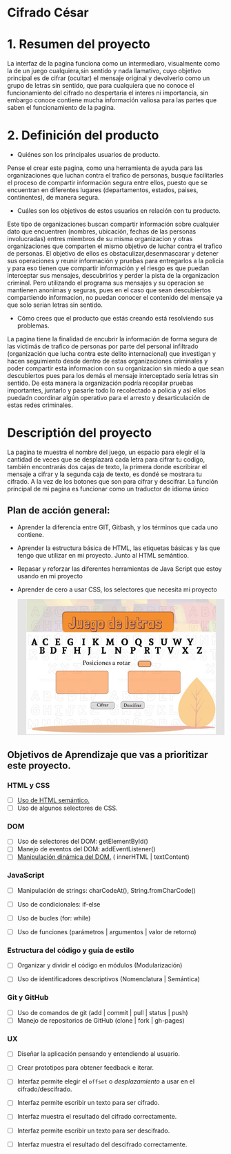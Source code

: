 # Cifrado César

# 1. Resumen del proyecto

La interfaz de la pagina funciona como un intermediaro, visualmente como la de un juego cualquiera,sin sentido y nada llamativo, cuyo objetivo principal es de cifrar (ocultar) el mensaje original y devolverlo como un grupo de  letras sin sentido, que para cualquiera que no conoce el funcionamiento del cifrado no despertaria el interes ni importancia, sin embargo conoce contiene mucha información valiosa para las partes que saben el funcionamiento de la pagina.

# 2. Definición del producto

* Quiénes son los principales usuarios de producto.<br>

Pense el crear este pagina,  como una herramienta de ayuda para las organizaciones que luchan contra el trafico de personas, busque facilitarles el proceso de compartir información segura entre ellos, puesto que se encuentran en diferentes lugares (departamentos, estados, paises, continentes), de manera segura.

* Cuáles son los objetivos de estos usuarios en relación con tu producto.<br>

Este tipo de organizaciones buscan compartir información sobre cualquier dato que encuentren (nombres, ubicación, fechas de las personas involucradas) entres miembros de su misma organizacion y otras organizaciones que comparten el mismo objetivo de luchar contra el trafico de personas. El objetivo de ellos es obstaculizar,desenmascarar y detener sus operaciones y reunir información y pruebas para entregarlos a la policia y para eso tienen que compartir información y el riesgo es que puedan interceptar sus mensajes, descubrirlos y perder la pista de la organizacion criminal. Pero utilizando el programa sus mensajes y su operacion se mantienen anonimas y seguras, pues en el caso que sean descubiertos compartiendo informacion, no puedan conocer el contenido del mensaje ya que solo serian letras sin sentido.


* Cómo crees que el producto que estás creando está resolviendo sus problemas.<br>

La pagina tiene la finalidad de encubrir la información de forma segura de las victimás de trafico de personas por parte del personal infiltrado (organización que lucha contra este delito internacional) que investigan y hacen seguimiento desde dentro de estas organizaciones criminales y poder compartir esta informacion con su organizacion sin miedo a que sean descubiertos pues para los demás el mensaje interceptado sería letras sin sentido. De esta manera la organización podría recopilar pruebas  importantes, juntarlo y pasarle todo lo recolectado a policia y así ellos puedadn coordinar algún operativo para el arresto y desarticulación de estas redes criminales.


# Descriptión del proyecto
La pagina te muestra el nombre del juego, un espacio para elegir el la cantidad de veces que se desplazará cada letra para cifrar tu codigo, también encontrarás dos cajas de texto, la primera donde escribirar el mensaje a cifrar y la segunda caja de texto, es dondé se mostrara tu cifrado. A la vez de los botones que son para cifrar y descifrar. 
La función principal de mi pagina es funcionar como un traductor de idioma único
## Plan de acción general:
* Aprender la diferencia entre GIT, Gitbash, y los términos que cada uno contiene.
- Aprender la estructura básica de HTML, las etiquetas básicas y las que tengo que utilizar en mi proyecto.  Junto al HTML semántico.
- Repasar y reforzar las diferentes herramientas de Java Script que estoy usando en mi proyecto
- Aprender de cero a usar CSS, los selectores que necesita mi proyecto

  ![Prototipo Cipher](/src/Imagenes/PrototipoCipher.jpg)


## Objetivos de Aprendizaje que vas a prioritizar este proyecto.

### HTML y CSS

* [ ] [Uso de HTML semántico.](https://developer.mozilla.org/en-US/docs/Glossary/Semantics#Semantics_in_HTML)
* [ ] Uso de algunos selectores de CSS.

### DOM

* [ ] Uso de selectores del DOM: getElementById()
* [ ] Manejo de eventos del DOM: addEventListener()
* [ ] [Manipulación dinámica del DOM.](https://developer.mozilla.org/es/docs/Referencia_DOM_de_Gecko/Introducci%C3%B3n)
( innerHTML | textContent)

### JavaScript

* [ ] Manipulación de strings: charCodeAt(), String.fromCharCode()
* [ ] Uso de condicionales: if-else
* [ ] Uso de bucles (for: while)
* [ ] Uso de funciones (parámetros | argumentos | valor de retorno)



### Estructura del código y guía de estilo

* [ ] Organizar y dividir el código en módulos (Modularización)
* [ ] Uso de identificadores descriptivos (Nomenclatura | Semántica)


### Git y GitHub

* [ ] Uso de comandos de git (add | commit | pull | status | push)
* [ ] Manejo de repositorios de GitHub (clone | fork | gh-pages)

### UX

* [ ] Diseñar la aplicación pensando y entendiendo al usuario.
* [ ] Crear prototipos para obtener feedback e iterar.
* [ ] Interfaz permite elegir el `offset` o _desplazamiento_ a usar en el
  cifrado/descifrado.
* [ ] Interfaz permite escribir un texto para ser cifrado.
* [ ] Interfaz muestra el resultado del cifrado correctamente.
* [ ] Interfaz permite escribir un texto para ser descifrado.
* [ ] Interfaz muestra el resultado del descifrado correctamente.

